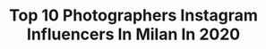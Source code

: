 ---
title: Top 10 Photographers Instagram Influencers In Milan In 2020
description: >-
  Find top photographers Instagram influencers in Milan in 2020. Most popular hashtags: #photography #milano #art #fashioneditorial.
platform: Instagram
profiles:
  - username: "dagojournal"
    fullname: >-
      Gabriele D'Agostino🎥🎬🇬🇧
    location: "Italy"
    followers: 13716
    engagement: 512
    commentsToLikes: 0.033516
    id: ck5c9srj3c1u70i11f1q6qpcc
    verified: false
    hashtags: "#shotoniphone, #onfilm, #selfportrait, #soblessed"
  - username: "donatellaliguori"
    fullname: >-
      Donatella Liguori
    location: "Italy"
    followers: 5213
    engagement: 435
    commentsToLikes: 0.034272
    id: ck6tsi4bx4w3j0j710ltktwsh
    verified: false
    hashtags: "#photography, #eyes, #me, #glamour"
  - username: "marcogiulianoph"
    fullname: >-
      Marco Giuliano
    location: "Italy"
    followers: 31204
    engagement: 203
    commentsToLikes: 0.010160
    id: ck0w739bhbjay0i19s8dhqirb
    verified: false
    hashtags: "#deutschamerikanischefreundschaft, #polaroid, #film, #35mm"
  - username: "alexandramasciaph"
    fullname: >-
      Alexandra Mascia
    location: "Italy"
    followers: 6274
    engagement: 380
    commentsToLikes: 0.021123
    id: ck13496f6vbx30i19z716owgn
    verified: false
    hashtags: "#cinema, #nature, #portraitmood, #vintage70s"
  - username: "giomo_"
    fullname: >-
      Giovanni Moioli
    location: "Italy"
    followers: 36496
    engagement: 488
    commentsToLikes: 0.016267
    id: ck0tytxl7o1cc0i19nxp46nlq
    verified: false
    hashtags: "#stayhome, #germanroamersffa"
  - username: "luca_travel_"
    fullname: >-
      Luca Cattaneo Ferrari
    location: "Italy"
    followers: 5333
    engagement: 1105
    commentsToLikes: 0.015436
    id: ck5q1rdtccejw0i11lt11lwtt
    verified: false
    hashtags: "#friends, #uncle, #lyon, #city"
  - username: "francescoormando"
    fullname: >-
      Francesco Ormando
    location: "Italy"
    followers: 8271
    engagement: 616
    commentsToLikes: 0.017969
    id: ck5hmasc4lmag0i1110gv7u6z
    verified: false
    hashtags: "#photographyawards, #teampixel, #artclassified, #gingermagazine"
  - username: "gramilano"
    fullname: >-
      Graham Spicer
    location: "Italy"
    followers: 27005
    engagement: 191
    commentsToLikes: 0.008972
    id: ck14lm6zivd7w0i19wcauw5ef
    verified: false
    hashtags: "#ballet, #danzacontemporanea, #costume, #flamenco"
  - username: "pursuitcars"
    fullname: >-
      Carlo
    location: "Italy"
    followers: 31719
    engagement: 551
    commentsToLikes: 0.009369
    id: ck0vz3jm774590i19hlbvmt7j
    verified: false
    hashtags: "#ferrarienzo, #stmoritz, #chironsupersport, #porschecarrera"
  - username: "goshapavlenko"
    fullname: >-
      Gosha Pavlenko
    location: "Italy"
    followers: 16897
    engagement: 261
    commentsToLikes: 0.011847
    id: ck6tztkxcbs890j71ldbuov8i
    verified: false
    hashtags: "#theguccibeautyglitch, #shotoniphone"
---
